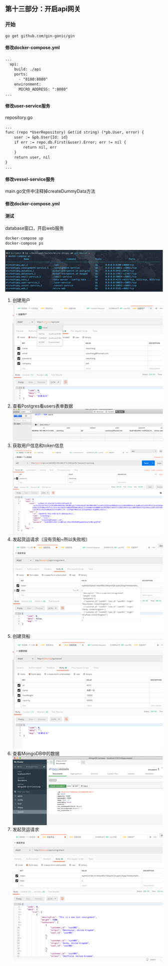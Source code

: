 ## 第十三部分：开启api网关

### 开始
```
go get github.com/gin-gonic/gin
```

#### 修改docker-compose.yml

```
...
  api:
    build: ./api
    ports:
      - "8180:8080"
    environment:
      MICRO_ADDRESS: ":8080"
...
```

#### 修改user-service服务
repository.go
```
...
func (repo *UserRepository) Get(id string) (*pb.User, error) {
    user := &pb.User{Id: id}
    if err := repo.db.First(&user).Error; err != nil {
        return nil, err
    }
    return user, nil
}
...
```

#### 修改vessel-service服务
main.go文件中注释掉createDummyData方法


#### 修改docker-compose.yml

#### 测试

database窗口，开启web服务
```
docker-compose up
docker-compose ps
```
![2019122872.png](img/2019122872.png)
1. 创建用户
![2019122863.png](img/2019122863.png)
2. 查看Postgres看users表单数据
![2019122864.png](img/2019122864.png)
3. 获取用户信息和token信息
![2019122867.png](img/2019122867.png)
4. 发起货运请求（没有货船~所以失败啦）
![2019122868.png](img/2019122868.png)
5. 创建货船
![2019122865.png](img/2019122865.png)
6. 查看MongoDB中的数据
![2019122866.png](img/2019122866.png)
7. 发起货运请求
![2019122869.png](img/2019122869.png)
